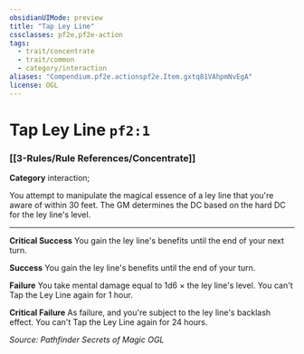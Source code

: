 ```yaml
---
obsidianUIMode: preview
title: "Tap Ley Line"
cssclasses: pf2e,pf2e-action
tags:
  - trait/concentrate
  - trait/common
  - category/interaction
aliases: "Compendium.pf2e.actionspf2e.Item.gxtq81VAhpmNvEgA"
license: OGL
---
```

# Tap Ley Line `pf2:1`

### [[3-Rules/Rule References/Concentrate]]

**Category** interaction; 




You attempt to manipulate the magical essence of a ley line that you're aware of within 30 feet. The GM determines the DC based on the hard DC for the ley line's level.

* * *

**Critical Success** You gain the ley line's benefits until the end of your next turn.

**Success** You gain the ley line's benefits until the end of your turn.

**Failure** You take mental damage equal to 1d6 × the ley line's level. You can't Tap the Ley Line again for 1 hour.

**Critical Failure** As failure, and you're subject to the ley line's backlash effect. You can't Tap the Ley Line again for 24 hours.

*Source: Pathfinder Secrets of Magic*
*OGL*